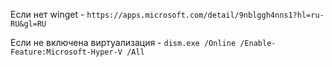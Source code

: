 Если нет winget - ```https://apps.microsoft.com/detail/9nblggh4nns1?hl=ru-RU&gl=RU```

Если не включена виртуализация - ```dism.exe /Online /Enable-Feature:Microsoft-Hyper-V /All```